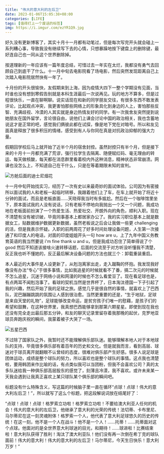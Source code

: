 ```yaml
---
title: "伟大的意大利的左后卫"
date: 2023-01-06T15:05:38+08:00
categories: [LIFE]
tags: [值得打上一个废话的标签]
img: https://i.imgur.com/ezYR1Q9.jpg
---
```

好久没有更新博客了，其实十月十一月都有动笔过，但是每次写完开头就会碰上一系列糟心事，导致我没有继续写下去的心情，只想暴躁地按下键盘上的删除键，最好连自己也一同从这个世界删除掉。

按道理新的一年应该有一篇年度总结，可惜过去一年实在太烂，我都没有勇气去回顾自己到底干了什么。十一月中旬去电影院看了场电影，然后突然发现距离自己上次踏入电影院居然快有一年了。

十月份的开头很愉快，友假期来到上海，因为疫情大四下一整个学期没有见面，当时谁也没有想到寒假告别就是本科生涯最后一次说再见。玩的地方不算多，但是过程很快乐，一直在聊啊聊。说实话现在和新的同学朋友交往，有很多东西不敢发表评论，比起观点冲突，我更害怕那些网络上的形象具化到身边的人上，害怕那些反智、充满歧视、冷漠的人其实就是身边热情友好的同学。有一次我舍友突然提到说她朋友在国外留学，言论很自由，说他们上课会讨论中国的政治相关，我也含蓄地说这才是正常的吧，感觉我们俩彼此都在试探，像是地下党在对暗号。所以和友见面真是释放了很多积压的情绪，感受到有人与你同在真是对抗政治抑郁的强大力量。

假期回学校后马上就开始了近半个月的宿舍封控。虽然封控只有半个月，但是接下来的十月十一月都充满了荒谬，强行拉学生去隔离、随便赋红码、毫无理由的转运、每天做核酸，每天都在消息群里看着校内外这种消息，精神状态非常崩溃。网课也没怎么上，不知道自己在干什么，只是在等着期限未知的宣判。

![](https://i.imgur.com/381t5sT.jpg "方舱后面的迪士尼烟花")

十一月中旬开始找实习，经历了一次有史以来最奇妙的面试体验。公司因为有密接所以面试我的人和老板一起临时转移，我跟着他们上了车，在车上就开始了将近十分钟的面试，而且是老板直面......天晓得我当时有多尴尬。然后在一个咖啡馆里坐下，原本面试我的人没有说话，只有老板不停地向我抛出一个又一个问题，我成功地在老板面前扮演了一个热爱生活、热爱社交、开朗外向的角色，顺利入职。现在不清楚有没有被识破，毕竟同事基本上都居家办公了。我的实习职位基本上就是数据女工，贴数据维护数据更新数据，虽然老板说之后会让我做一些更 challenging 的活，但是我表示怀疑。入职的前两周花了好多时间处理设备问题，人生第一次接通了和印度人的电话，对面的印度姐姐开头一句 how are u，上了九年中国义务教育英语的我当然要说 i'm fine thank u and u，但是我成功忍住了简单得说了个 good 然后不知道该接啥火速转移话题，后面的交流至于对方听没听懂我不清楚，反正我也听不懂她的，反正最后解决设备问题的方法也就三个：卸载重装重启。

本人最近的大事件是人设更新了，从剋泡离家出走，走入蹴鞠的怀抱。我发现我好像没有办法“专心”于很多事情，比如我追星的时候就看不了番，搞二次元的时候就不怎么追星，沉迷于网络小说和网漫的时候也不怎么看爱豆了。现在看足球也是，有点两耳不闻剋泡事了。看球的契机当然是世界杯了，日本淘汰德国一下子引起了我的兴趣，然后开始了我的足球之旅。感觉几乎是很自然的事情，就喜欢上了巴西队，泥巴蹦蹦跳跳的氛围让人感到很治愈。当然更重要的还是，“生于地狱，足球是来自天堂的礼物”，足球能够改变命运，是贫穷孩子们唯一的慰藉，是孩子们的希望和鼓舞，在这种世界里，我真想巴西能够拿到那第六颗星星。即使到现在我也还没有完全走出最后那五分钟，和友的聊天记录里留存着我那晚的起伏，克罗地亚球员奔跑庆祝的瞬间，我蒙着被子大哭了一场。

![](https://i.imgur.com/ezYR1Q9.jpg "五星巴西")

不过除了国家队之外，我暂时还不能理解俱乐部队迷。能够理解本地人对于本地球队的支持，毕竟很多俱乐部有着百年的历史和文化。但是就我而言，看到高层、球迷对于球员离开就翻眼不认曾经的态度，很难对俱乐部产生好感。很多人说足球是团体运动，成绩是整个球队的努力，所以喜欢也是整个球队的事情。这点我也清楚啦，要用韩团来作比喻的话，有点类似我可以当团粉，但我不会喜欢公司？真的太多队迷给我一种俱乐部高层股东的感觉了，刻薄且冷漠，我不喜欢。或许未来某一天我会遇到让我真正喜欢上某只球队某个俱乐部的瞬间吧。

标题没有什么特殊含义，写这篇的时候脑子里一直在循环“点球！点球！伟大的意大利左后卫！”，所以就写了这么个标题，把这段解说词放在结尾好了：

“点球！点球！点球！格罗索立功啦！格罗索立功啦！不要给澳大利亚人任何的机会！伟大的意大利的左后卫，他继承了意大利的光荣的传统！法切蒂、卡布里尼、马尔蒂尼在这一刻灵魂附体！格罗索一个人，他代表了意大利足球悠久的历史的传统！在这一刻，他不是一个人在战斗！他不是一个人！……托蒂！……托蒂面对这个点球。他面对的是全世界意大利球迷的目光，和期待！……球进啦！比赛结束啦！意大利队获得了胜利！淘汰了澳大利亚队！他们没有再一次倒在希丁克的球队面前！伟大的意大利！伟大的意大利的左后卫！马尔蒂尼，今天生日快乐！意大利万岁！”
